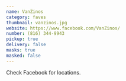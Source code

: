 ```yaml
---
name: VanZinos
category: faves
thumbnail: vanzinos.jpg
website: https://www.facebook.com/VanZinos/
number: (816) 344-9943
pickup: true
delivery: false
masks: true
masked: false
---
```

Check Facebook for locations.